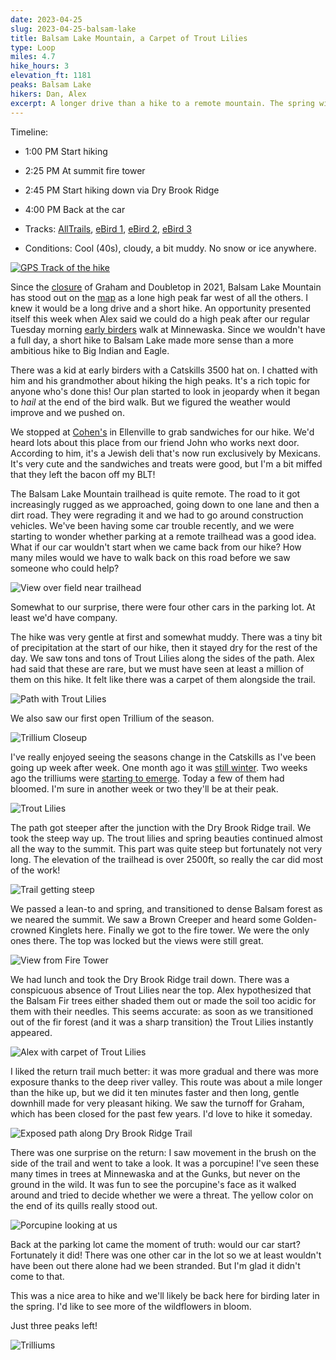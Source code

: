 ```yaml
---
date: 2023-04-25
slug: 2023-04-25-balsam-lake
title: Balsam Lake Mountain, a Carpet of Trout Lilies
type: Loop
miles: 4.7
hike_hours: 3
elevation_ft: 1181
peaks: Balsam Lake
hikers: Dan, Alex
excerpt: A longer drive than a hike to a remote mountain. The spring wildflowers are starting to come out, and we have an exciting encounter with a porcupine.
---
```


Timeline:

- 1:00 PM Start hiking
- 2:25 PM At summit fire tower
- 2:45 PM Start hiking down via Dry Brook Ridge
- 4:00 PM Back at the car

- Tracks: [AllTrails], [eBird 1], [eBird 2], [eBird 3]
- Conditions: Cool (40s), cloudy, a bit muddy. No snow or ice anywhere.

[![GPS Track of the hike]({{site.baseurl}}/assets/2023-04-25-balsam-lake/track.png)]({{site.baseurl}}/map/?hike=2023-04-25-balsam-lake)

Since the [closure] of Graham and Doubletop in 2021, Balsam Lake Mountain has stood out on the [map] as a lone high peak far west of all the others. I knew it would be a long drive and a short hike. An opportunity presented itself this week when Alex said we could do a high peak after our regular Tuesday morning [early birders] walk at Minnewaska. Since we wouldn't have a full day, a short hike to Balsam Lake made more sense than a more ambitious hike to Big Indian and Eagle.

There was a kid at early birders with a Catskills 3500 hat on. I chatted with him and his grandmother about hiking the high peaks. It's a rich topic for anyone who's done this! Our plan started to look in jeopardy when it began to _hail_ at the end of the bird walk. But we figured the weather would improve and we pushed on.

We stopped at [Cohen's] in Ellenville to grab sandwiches for our hike. We'd heard lots about this place from our friend John who works next door. According to him, it's a Jewish deli that's now run exclusively by Mexicans. It's very cute and the sandwiches and treats were good, but I'm a bit miffed that they left the bacon off my BLT!

The Balsam Lake Mountain trailhead is quite remote. The road to it got increasingly rugged as we approached, going down to one lane and then a dirt road. They were regrading it and we had to go around construction vehicles. We've been having some car trouble recently, and we were starting to wonder whether parking at a remote trailhead was a good idea. What if our car wouldn't start when we came back from our hike? How many miles would we have to walk back on this road before we saw someone who could help?

![View over field near trailhead]({{site.baseurl}}/assets/2023-04-25-balsam-lake/view-over-field_5246.jpeg)

Somewhat to our surprise, there were four other cars in the parking lot. At least we'd have company.

The hike was very gentle at first and somewhat muddy. There was a tiny bit of precipitation at the start of our hike, then it stayed dry for the rest of the day. We saw tons and tons of Trout Lilies along the sides of the path. Alex had said that these are rare, but we must have seen at least a million of them on this hike. It felt like there was a carpet of them alongside the trail.

![Path with Trout Lilies]({{site.baseurl}}/assets/2023-04-25-balsam-lake/path-of-lilies_5249.jpeg)

We also saw our first open Trillium of the season.

![Trillium Closeup]({{site.baseurl}}/assets/2023-04-25-balsam-lake/trillium-closeup.jpeg)

I've really enjoyed seeing the seasons change in the Catskills as I've been going up week after week. One month ago it was [still winter]. Two weeks ago the trilliums were [starting to emerge]. Today a few of them had bloomed. I'm sure in another week or two they'll be at their peak.

![Trout Lilies]({{site.baseurl}}/assets/2023-04-25-balsam-lake/trout-lilies.jpeg)

The path got steeper after the junction with the Dry Brook Ridge trail. We took the steep way up. The trout lilies and spring beauties continued almost all the way to the summit. This part was quite steep but fortunately not very long. The elevation of the trailhead is over 2500ft, so really the car did most of the work!

![Trail getting steep]({{site.baseurl}}/assets/2023-04-25-balsam-lake/steep_5251.jpeg)

We passed a lean-to and spring, and transitioned to dense Balsam forest as we neared the summit. We saw a Brown Creeper and heard some Golden-crowned Kinglets here. Finally we got to the fire tower. We were the only ones there. The top was locked but the views were still great.

![View from Fire Tower]({{site.baseurl}}/assets/2023-04-25-balsam-lake/firetower-view_5258.jpeg)

We had lunch and took the Dry Brook Ridge trail down. There was a conspicuous absence of Trout Lilies near the top. Alex hypothesized that the Balsam Fir trees either shaded them out or made the soil too acidic for them with their needles. This seems accurate: as soon as we transitioned out of the fir forest (and it was a sharp transition) the Trout Lilies instantly appeared.

![Alex with carpet of Trout Lilies]({{site.baseurl}}/assets/2023-04-25-balsam-lake/alex-carpet_5254.jpeg)

<!-- There were a few differences in vegetation on this path: ramps, what else? -->

I liked the return trail much better: it was more gradual and there was more exposure thanks to the deep river valley. This route was about a mile longer than the hike up, but we did it ten minutes faster and then long, gentle downhill made for very pleasant hiking. We saw the turnoff for Graham, which has been closed for the past few years. I'd love to hike it someday.

![Exposed path along Dry Brook Ridge Trail]({{site.baseurl}}/assets/2023-04-25-balsam-lake/exposed-ridge-trail_5263.jpeg)

There was one surprise on the return: I saw movement in the brush on the side of the trail and went to take a look. It was a porcupine! I've seen these many times in trees at Minnewaska and at the Gunks, but never on the ground in the wild. It was fun to see the porcupine's face as it walked around and tried to decide whether we were a threat. The yellow color on the end of its quills really stood out.

![Porcupine looking at us]({{site.baseurl}}/assets/2023-04-25-balsam-lake/porcupine.jpeg)

Back at the parking lot came the moment of truth: would our car start? Fortunately it did! There was one other car in the lot so we at least wouldn't have been out there alone had we been stranded. But I'm glad it didn't come to that.

This was a nice area to hike and we'll likely be back here for birding later in the spring. I'd like to see more of the wildflowers in bloom.

Just three peaks left!

![Trilliums]({{site.baseurl}}/assets/2023-04-25-balsam-lake/trilliums.jpeg)

[cohen's]: https://www.cohensbakery.cafe/
[alltrails]: https://www.alltrails.com/explore/recording/afternoon-hike-at-balsam-lake-mountain-via-dry-brook-ridge-trail-21fe5b8
[closure]: http://catskill-3500-club.org/currentnews.html
[early birders]: https://parks.ny.gov/events/event.aspx?e=127-35744.0
[map]: /catskills/map/
[still winter]: /catskills/2023/03/21/2023-03-21-bearpen-vly.html
[starting to emerge]: /catskills/2023/04/15/2023-04-15-spruceton.html
[ebird 1]: https://ebird.org/atlasny/checklist/S135086400
[ebird 2]: https://ebird.org/atlasny/checklist/S135086334
[ebird 3]: https://ebird.org/atlasny/checklist/S135086178
